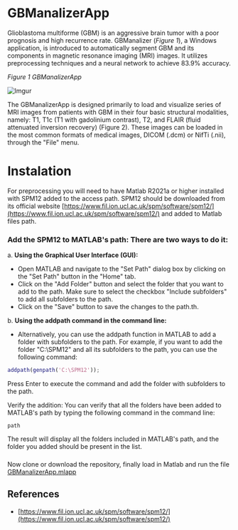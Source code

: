 # GBManalizerApp
Glioblastoma multiforme (GBM) is an aggressive brain tumor with a poor prognosis and high recurrence rate. GBManalizer (*Figure 1*), a Windows application, is introduced to automatically segment GBM and its components in magnetic resonance imaging (MRI) images. It utilizes preprocessing techniques and a neural network to achieve 83.9% accuracy. 

*Figure 1 GBManalizerApp*

![Imgur](https://i.imgur.com/zyxesdQ.png)

The GBManalizerApp is designed primarily to load and visualize series of MRI images from patients with GBM in their four basic structural modalities, namely: T1, T1c (T1 with gadolinium contrast), T2, and FLAIR (fluid attenuated inversion recovery) (Figure 2). These images can be loaded in the most common formats of medical images, DICOM (.dcm) or NifTi (.nii), through the "File" menu. 

# Instalation
For preprocessing you will need to have Matlab R2021a or higher installed with SPM12 added to the access path. SPM12 should be downloaded from its official website [https://www.fil.ion.ucl.ac.uk/spm/software/spm12/](https://www.fil.ion.ucl.ac.uk/spm/software/spm12/) and added to Matlab files path.

### Add the SPM12 to MATLAB's path: There are two ways to do it:

a. **Using the Graphical User Interface (GUI):**
- Open MATLAB and navigate to the "Set Path" dialog box by clicking on the "Set Path" button in the "Home" tab.
- Click on the "Add Folder" button and select the folder that you want to add to the path. Make sure to select the checkbox "Include subfolders" to add all subfolders to the path.
- Click on the "Save" button to save the changes to the path.th.

b. **Using the addpath command in the command line:**

- Alternatively, you can use the addpath function in MATLAB to add a folder with subfolders to the path. For example, if you want to add the folder "C:\SPM12" and all its subfolders to the path, you can use the following command:

``` Matlab
addpath(genpath('C:\SPM12'));
```
Press Enter to execute the command and add the folder with subfolders to the path.

Verify the addition: You can verify that all the folders have been added to MATLAB's path by typing the following command in the command line:
```
path
```

The result will display all the folders included in MATLAB's path, and the folder you added should be present in the list.

### 
Now clone or download the repository, finally load in Matlab and run the file [GBManalizerApp.mlapp](https://github.com/amulet1989/GBManalizerApp/blob/main/GBManalizerApp.mlapp)

## References

- [https://www.fil.ion.ucl.ac.uk/spm/software/spm12/](https://www.fil.ion.ucl.ac.uk/spm/software/spm12/)
